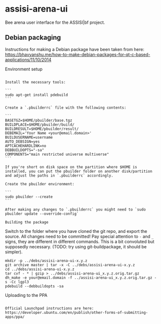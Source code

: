 assisi-arena-ui
===============

Bee arena user interface for the ASSISI|bf project.

Debian packaging
----------------

Instructions for making a Debian package have been taken from here: https://bhavyanshu.me/how-to-make-debian-packages-for-qt-c-based-applications/11/10/2014

Environment setup
~~~~~~~~~~~~~~~~~

Install the necessary tools:

```
sudo apt-get install pdebuild
```

Create a `.pbuilderrc` file with the following contents:

```
BASETGZ=$HOME/pbuilder/base.tgz
BUILDPLACE=$HOME/pbuilder/build/
BUILDRESULT=$HOME/pbuilder/result/
DEBEMAIL='Your Name <your@email.domain>'
BUILDUSERNAME=username
AUTO_DEBSIGN=yes
APTCACHEHARDLINK=no
DEBBUILDOPTS="-sa"
COMPONENTS="main restricted universe multiverse"
```

If you're short on disk space on the partition where $HOME is installed, you can put the pbuilder folder on another disk/partition and adjust the paths in `.pbuilderrc` accordingly.

Create the pbuilder environment:

```
sudo pbuilder --create
```

After making any changes to `.pbuilderrc` you might need to `sudo pbuilder update --override-config`

Building the package
~~~~~~~~~~~~~~~~~~~~

Switch to the folder where you have cloned the git repo, and export the source. All changes need to be committed! Pay special attention to `-` and `_` signs, they are different in different commands. This is a bit convoluted but supposedly necessary. (TODO: try using git-buildpackage, it should be simpler).

```
mkdir -p ../debs/assisi-arena-ui-x.y.z
git archive master | tar -x -C ../debs/assisi-arena-ui-x.y.z
cd ../debs/assisi-arena-ui-x.y.z
tar cvf - * | gzip > ../debs/assisi-arena-ui_x.y.z.orig.tar.gz
dh_make -e your@email.domain -f ../assisi-arena-ui_x.y.z.orig.tar.gz -s -Cc lgpl3
pdebuild --debbuildopts -sa
```

Uploading to the PPA
~~~~~~~~~~~~~~~~~~~~

Official Launchpad instructions are here: https://developer.ubuntu.com/en/publish/other-forms-of-submitting-apps/ppa/